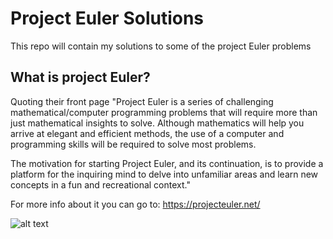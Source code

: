# Project Euler Solutions
This repo will contain my solutions to some of the project Euler problems

## What is project Euler?
Quoting their front page
"Project Euler is a series of challenging mathematical/computer programming problems that will require more than just mathematical insights to solve. Although mathematics will help you arrive at elegant and efficient methods, the use of a computer and programming skills will be required to solve most problems.

The motivation for starting Project Euler, and its continuation, is to provide a platform for the inquiring mind to delve into unfamiliar areas and learn new concepts in a fun and recreational context."

For more info about it you can go to: https://projecteuler.net/

![alt text][badge]

[badge]: https://projecteuler.net/profile/dvelas26.png